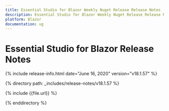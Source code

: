 ```yaml
---
title: Essential Studio for Blazor Weekly Nuget Release Release Notes  
description: Essential Studio for Blazor Weekly Nuget Release Release Notes  
platform: Blazor
documentation: ug
---
```


# Essential Studio for Blazor  Release Notes  

{% include release-info.html date="June 16, 2020"  version="v18.1.57" %} 

{% directory path: _includes/release-notes/v18.1.57 %}

{% include {{file.url}} %}

{% enddirectory %}

